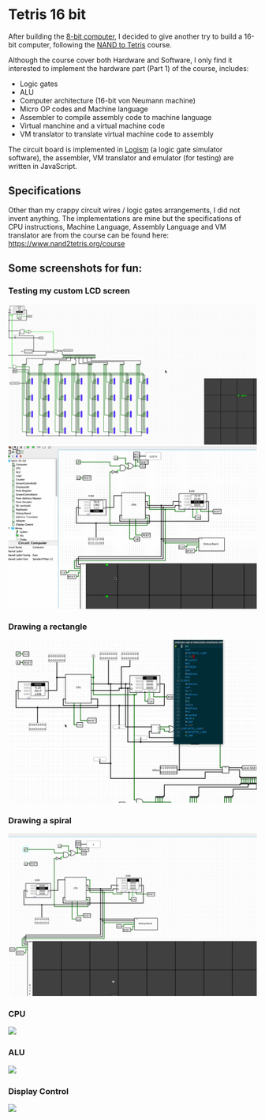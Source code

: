 Tetris 16 bit
=============

After building the [8-bit computer](https://github.com/trungdq88/8-bit-computer), I decided to give another try to build
a 16-bit computer, following the [NAND to Tetris](https://www.nand2tetris.org/) course.

Although the course cover both Hardware and Software, I only find it interested to implement
the hardware part (Part 1) of the course, includes:

- Logic gates
- ALU
- Computer architecture (16-bit von Neumann machine)
- Micro OP codes and Machine language
- Assembler to compile assembly code to machine language
- Virtual manchine and a virtual machine code
- VM translator to translate virtual machine code to assembly

The circuit board is implemented in [Logism](https://sourceforge.net/projects/circuit/) (a logic gate simulator software), the assembler, VM translator and emulator (for testing) are written in JavaScript.

## Specifications

Other than my crappy circuit wires / logic gates arrangements, I did not invent anything. The implementations are mine but the specifications of CPU instructions, Machine Language, Assembly Language and VM translator are from the course can be found here: https://www.nand2tetris.org/course

## Some screenshots for fun:
### Testing my custom LCD screen
![](images/my%20lcd%20screen%20is%20working.gif)
![](images/it's%20drawing%20something.gif)

### Drawing a rectangle
![](images/success.gif)

### Drawing a spiral
![](images/try%20spiral%20with%20my%20screen%202.gif)

### CPU
![](cpu.png)

### ALU
![](alu.png)

### Display Control
![](display-control.png)
